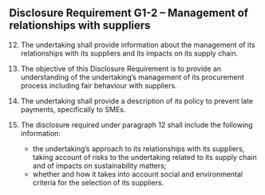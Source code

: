 ## Disclosure Requirement G1-2 – Management of relationships with suppliers

12. The undertaking shall provide information about the management of its relationships with its suppliers and its impacts on its supply chain.

13. The objective of this Disclosure Requirement is to provide an understanding of the undertaking’s management of its procurement process including fair behaviour with suppliers.

14. The undertaking shall provide a description of its policy to prevent late payments, specifically to SMEs. 

15. The disclosure required under paragraph 12 shall include the following information:

    - the undertaking’s approach to its relationships with its suppliers, taking account of risks to the undertaking related to its supply chain and of impacts on sustainability matters;
    - whether and how it takes into account social and environmental criteria for the selection of its suppliers. 

